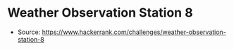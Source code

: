# Weather Observation Station 8

- Source: https://www.hackerrank.com/challenges/weather-observation-station-8